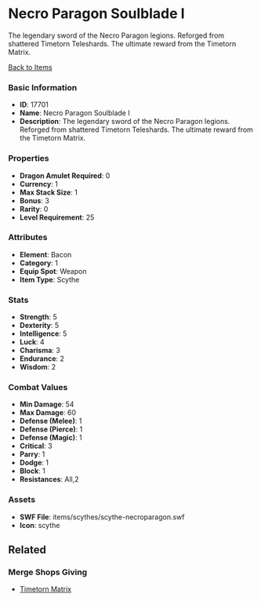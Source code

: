 # Necro Paragon Soulblade I

The legendary sword of the Necro Paragon legions. Reforged from shattered Timetorn Teleshards. The ultimate reward from the Timetorn Matrix.

[Back to Items](../items.md)

### Basic Information

- **ID**: 17701
- **Name**: Necro Paragon Soulblade I
- **Description**: The legendary sword of the Necro Paragon legions. Reforged from shattered Timetorn Teleshards. The ultimate reward from the Timetorn Matrix.

### Properties

- **Dragon Amulet Required**: 0
- **Currency**: 1
- **Max Stack Size**: 1
- **Bonus**: 3
- **Rarity**: 0
- **Level Requirement**: 25

### Attributes

- **Element**: Bacon
- **Category**: 1
- **Equip Spot**: Weapon
- **Item Type**: Scythe

### Stats

- **Strength**: 5
- **Dexterity**: 5
- **Intelligence**: 5
- **Luck**: 4
- **Charisma**: 3
- **Endurance**: 2
- **Wisdom**: 2

### Combat Values

- **Min Damage**: 54
- **Max Damage**: 60
- **Defense (Melee)**: 1
- **Defense (Pierce)**: 1
- **Defense (Magic)**: 1
- **Critical**: 3
- **Parry**: 1
- **Dodge**: 1
- **Block**: 1
- **Resistances**: All,2

### Assets

- **SWF File**: items/scythes/scythe-necroparagon.swf
- **Icon**: scythe

## Related

### Merge Shops Giving

- [Timetorn Matrix](../merge-shops/283-timetorn-matrix.md)

